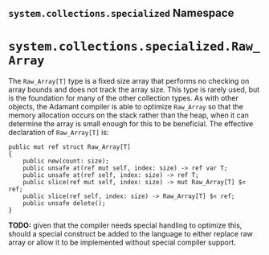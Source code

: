 ## `system.collections.specialized` Namespace

# `system.collections.specialized.Raw_Array`

The `Raw_Array[T]` type is a fixed size array that performs no checking on array bounds and does not track the array size. This type is rarely used, but is the foundation for many of the other collection types. As with other objects, the Adamant compiler is able to optimize `Raw_Array` so that the memory allocation occurs on the stack rather than the heap, when it can determine the array is small enough for this to be beneficial. The effective declaration of `Raw_Array[T]` is:

```adamant
public mut ref struct Raw_Array[T]
{
    public new(count: size);
    public unsafe at(ref mut self, index: size) -> ref var T;
    public unsafe at(ref self, index: size) -> ref T;
    public slice(ref mut self, index: size) -> mut Raw_Array[T] $< ref;
    public slice(ref self, index: size) -> Raw_Array[T] $< ref;
    public unsafe delete();
}
```

**TODO:** given that the compiler needs special handling to optimize this, should a special construct be added to the language to either replace raw array or allow it to be implemented without special compiler support.
